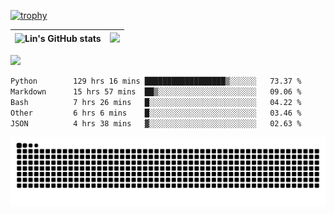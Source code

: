 [![trophy](https://github-profile-trophy.vercel.app/?username=ocss884&column=7)](https://github.com/ocss884)

| ![Lin's GitHub stats](https://github-readme-stats.vercel.app/api?username=ocss884&show_icons=true&hide_border=True&count_private=true) | ![](https://github-readme-streak-stats.herokuapp.com?user=ocss884&hide_border=true&date_format=M%20j%5B%2C%20Y%5D&ring=7EDDCF&fire=7EDDCF") |
| ------------------------------------------------------------ | ------------------------------------------------------------ |

![](https://komarev.com/ghpvc/?username=ocss884&color=brightgreen)

<!--START_SECTION:waka-->

```txt
Python        129 hrs 16 mins ██████████████████▒░░░░░░   73.37 %
Markdown      15 hrs 57 mins  ██▒░░░░░░░░░░░░░░░░░░░░░░   09.06 %
Bash          7 hrs 26 mins   █░░░░░░░░░░░░░░░░░░░░░░░░   04.22 %
Other         6 hrs 6 mins    █░░░░░░░░░░░░░░░░░░░░░░░░   03.46 %
JSON          4 hrs 38 mins   ▓░░░░░░░░░░░░░░░░░░░░░░░░   02.63 %
```

<!--END_SECTION:waka-->

<p align="center">
   <img src="https://github.com/ocss884/ocss884/blob/output/github-snake.svg" alt="snake">
</p>
